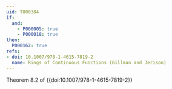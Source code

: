 ```yaml
---
uid: T000384
if:
  and:
    - P000005: true
    - P000018: true
then:
  P000162: true
refs:
- doi: 10.1007/978-1-4615-7819-2
  name: Rings of Continuous Functions (Gillman and Jerison)
---
```


Theorem 8.2 of {{doi:10.1007/978-1-4615-7819-2}}
